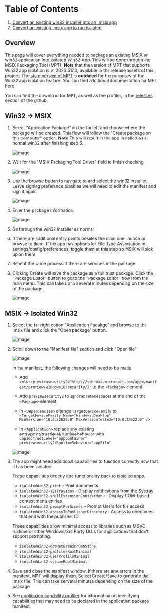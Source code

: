 # Table of Contents
1. [Convert an existing win32 installer into an .msix app](#Win32-->-msix)
2. [Convert an existing .msix app to run isolated](#MSIX-->-Isolated-Win32)

## Overview

This page will cover everything needed to package an existing MSIX or win32 application into
Isolated Win32 App. This will be done through the MSIX Packaging Tool (MPT). **Note** that the
version of MPT that supports Win32 app isolation is v1.2023.517.0, available in the release assets
of this project. The [store version of MPT](https://learn.microsoft.com/en-us/windows/msix/packaging-tool/tool-overview) 
is **outdated** for the purposes of the Win32 app isolation feature. You can find additional 
documentation for MPT [here](https://learn.microsoft.com/en-us/windows/msix/packaging-tool/tool-overview).

You can find the download for MPT, as well as the profiler, in the [releases](../../../../releases) section of the github.

## Win32 -> MSIX

1. Select "Application Package" on the far left and choose where the package will be created.
This flow will follow the "Create package on this computer" option. **Note** This will result 
in the app installed as a normal win32 after finishing step 5.

    ![image](https://github.com/microsoft/win32-app-isolation/blob/main/docs/packaging/images/01-packaging-main-menu.png)

2. Wait for the "MSIX Packaging Tool Driver" field to finish checking

    ![image](https://github.com/microsoft/win32-app-isolation/blob/main/docs/packaging/images/02-packaging-prepare.png)

3. Use the browse button to navigate to and select the win32 installer. Leave signing preference
blank as we will need to edit the manifest and sign it again.

    ![image](https://github.com/microsoft/win32-app-isolation/blob/main/docs/packaging/images/03-packaging-installer.png)

4. Enter the package information.

    ![image](https://github.com/microsoft/win32-app-isolation/blob/main/docs/packaging/images/04-packaging-package-info.png)

5. Go through the win32 installer as normal

6. If there are additional entry points besides the main one, launch or browse to them. If the app
has options for File Type Association in settings/config/preferences, toggle them at this step so
MSIX will pick up on them

7. Repeat the same process if there are services in the package

8. Clicking Create will save the package as a full trust package. Click the "Package Editor" button
to go to the "Package Editor" flow from the main menu. This can take up to several minutes depending
on the size of the package.

    ![image](https://github.com/microsoft/win32-app-isolation/blob/main/docs/packaging/images/05-packaging-create-package.png)

## MSIX -> Isolated Win32

1. Select the far right option "Application Pacakge" and browse to the .msix file and click the
"Open package" button.

    ![image](https://github.com/microsoft/win32-app-isolation/blob/main/docs/packaging/images/01-packaging-main-menu.png)

2. Scroll down to the "Manifest file" section and click "Open file"

    ![image](https://github.com/microsoft/win32-app-isolation/blob/main/docs/packaging/images/10-packaging-package-editor.png)

    In the manifest, the following changes will need to be made.

    * Add `xmlns:previewsecurity2="http://schemas.microsoft.com/appx/manifest/preview/windows10/security/2"`
    to the `<Package>` element

    * Add `previewsecurity2` to `IgnorableNamespaces` at the end of the `<Package>` element

    * In `<Dependencies>` change `TargetDeviceFamily` to
    `<TargetDeviceFamily Name="Windows.Desktop" MinVersion="10.0.22622.0" MaxVersionTested="10.0.22622.0" />`

    * In `<Application>` replace any existing entrypoint/trustlevel/runtimebehavior with
    `uap10:TrustLevel="appContainer" previewsecurity2:RuntimeBehavior="appSilo"`

    ![image](https://github.com/microsoft/win32-app-isolation/blob/main/docs/packaging/images/11-packaging-manifest.png)

3. The app might need additional capabilities to function correctly now that it has been isolated.

    These capabilities directly add functionality back to isolated apps.

    * `isolatedWin32-print` - Print documents
    * `isolatedWin32-sysTrayIcon` - Display notifications from the Systray
    * `isolatedWin32-shellExtensionContextMenu` - Display COM-based context menu entries
    * `isolatedWin32-promptForAccess` - Prompt Users for file access
    * `isolatedWin32-accessToPublisherDirectory` - Access to directories that end with the publisher ID

    These capabilities allow minimal access to libraries such as MSVC runtime or other Windows/3rd
    Party DLLs for applications that don't support prompting.

    * `isolatedWin32-dotNetBreadcrumbStore`
    * `isolatedWin32-profilesRootMinimal`
    * `isolatedWin32-userProfileMinimal`
    * `isolatedWin32-volumeRootMinimal`

4. Save and close the manifest window. If there are any errors in the manifest, MPT will display
them. Select Create/Save to generate the .msix file. This can take serveral minutes depending on 
the size of the package

5. See [application capability profiler](../profiler/application-capability-profiler.md) for
information on identifying capabilities that may need to be declared in the application package
manifest.
